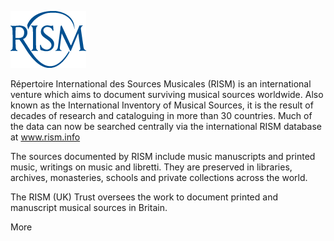 ![RISM logo](rism_logo.png) 

Répertoire International des Sources Musicales (RISM) is an international venture which aims to document surviving musical sources worldwide. Also known as the International Inventory of Musical Sources, it is the result of decades of research and cataloguing in more than 30 countries.  Much of the data can now be searched centrally via the international RISM database at www.rism.info  

The sources documented by RISM include music manuscripts and printed music, writings on music and libretti. They are preserved in libraries, archives, monasteries, schools and private collections across the world.  

The RISM (UK) Trust oversees the work to document printed and manuscript musical sources in Britain.  

More
